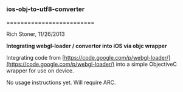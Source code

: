 ### ios-obj-to-utf8-converter
=========================

Rich Stoner, 11/26/2013

**Integrating webgl-loader / convertor into iOS via objc wrapper**

Integrating code from [https://code.google.com/p/webgl-loader/](https://code.google.com/p/webgl-loader/) into a simple ObjectiveC wrapper for use on device.

No usage instructions yet. Will require ARC. 
